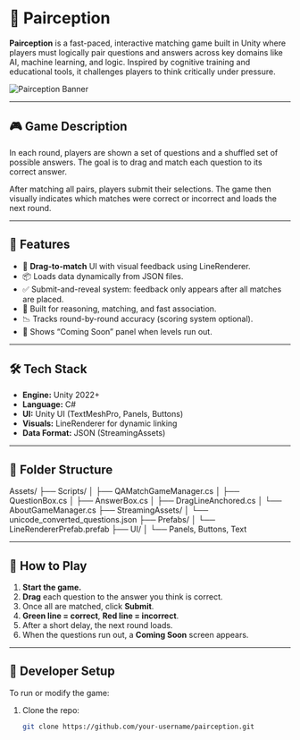 # 🧠 Pairception

**Pairception** is a fast-paced, interactive matching game built in Unity where players must logically pair questions and answers across key domains like AI, machine learning, and logic. Inspired by cognitive training and educational tools, it challenges players to think critically under pressure.

![Pairception Banner](./banner.png) <!-- Optional: Replace with your actual image path -->

---

## 🎮 Game Description

In each round, players are shown a set of questions and a shuffled set of possible answers. The goal is to drag and match each question to its correct answer.

After matching all pairs, players submit their selections. The game then visually indicates which matches were correct or incorrect and loads the next round.

---

## 🧩 Features

- 🎯 **Drag-to-match** UI with visual feedback using LineRenderer.
- 📦 Loads data dynamically from JSON files.
- ✅ Submit-and-reveal system: feedback only appears after all matches are placed.
- 🧠 Built for reasoning, matching, and fast association.
- 📉 Tracks round-by-round accuracy (scoring system optional).
- 🛑 Shows “Coming Soon” panel when levels run out.

---

## 🛠️ Tech Stack

- **Engine:** Unity 2022+  
- **Language:** C#  
- **UI:** Unity UI (TextMeshPro, Panels, Buttons)  
- **Visuals:** LineRenderer for dynamic linking  
- **Data Format:** JSON (StreamingAssets)  

---

## 📂 Folder Structure

Assets/
├── Scripts/
│ ├── QAMatchGameManager.cs
│ ├── QuestionBox.cs
│ ├── AnswerBox.cs
│ ├── DragLineAnchored.cs
│ └── AboutGameManager.cs
├── StreamingAssets/
│ └── unicode_converted_questions.json
├── Prefabs/
│ └── LineRendererPrefab.prefab
├── UI/
│ └── Panels, Buttons, Text


---

## 🚀 How to Play

1. **Start the game.**
2. **Drag** each question to the answer you think is correct.
3. Once all are matched, click **Submit**.
4. **Green line = correct**, **Red line = incorrect**.
5. After a short delay, the next round loads.
6. When the questions run out, a **Coming Soon** screen appears.

---

## 🧪 Developer Setup

To run or modify the game:

1. Clone the repo:  
   ```bash
   git clone https://github.com/your-username/pairception.git
